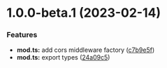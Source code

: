 # 1.0.0-beta.1 (2023-02-14)


### Features

* **mod.ts:** add cors middleware factory ([c7b9e5f](https://github.com/httpland/http-cors/commit/c7b9e5fb2d6a6fd0a3c9581c94f9c0e3f1fcf799))
* **mod.ts:** export types ([24a09c5](https://github.com/httpland/http-cors/commit/24a09c509fd4e1d87906eadb8e2dc7a0dd5a7d8a))
